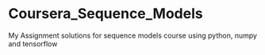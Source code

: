 # Coursera_Sequence_Models
My Assignment solutions for sequence models course using python, numpy and tensorflow
